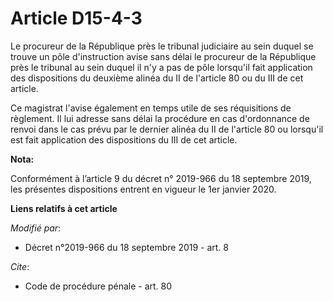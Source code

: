 # Article D15-4-3

Le procureur de la République près le   tribunal judiciaire au sein duquel se trouve un pôle d'instruction avise sans délai
le procureur de la République près le tribunal au sein duquel il n'y a pas de pôle lorsqu'il fait application des
dispositions du deuxième alinéa du II de l'article 80 ou du III de cet article. 

Ce magistrat l'avise également en temps utile de ses réquisitions de règlement. Il lui adresse sans délai la procédure en cas
d'ordonnance de renvoi dans le cas prévu par le dernier alinéa du II de l'article 80 ou lorsqu'il est fait application des
dispositions du III de cet article.

**Nota:**

Conformément à l’article 9 du décret n° 2019-966 du 18 septembre 2019, les présentes dispositions entrent en vigueur le 1er
janvier 2020.

**Liens relatifs à cet article**

_Modifié par_:

  - Décret n°2019-966 du 18 septembre 2019 - art. 8

_Cite_:

  - Code de procédure pénale - art. 80
